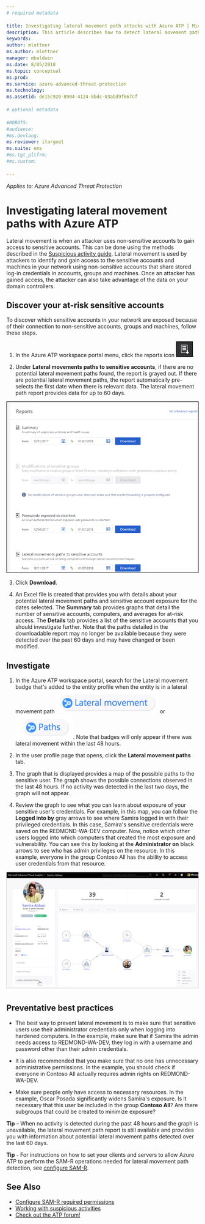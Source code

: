 ```yaml
---
# required metadata

title: Investigating lateral movement path attacks with Azure ATP | Microsoft Docs
description: This article describes how to detect lateral movement path attacks with Azure Advanced Threat Protection (ATP).
keywords:
author: mlottner
ms.author: mlottner
manager: mbaldwin
ms.date: 8/05/2018
ms.topic: conceptual
ms.prod:
ms.service: azure-advanced-threat-protection
ms.technology:
ms.assetid: de15c920-8904-4124-8bdc-03abd9f667cf

# optional metadata

#ROBOTS:
#audience:
#ms.devlang:
ms.reviewer: itargoet
ms.suite: ems
#ms.tgt_pltfrm:
#ms.custom:

---
```


*Applies to: Azure Advanced Threat Protection*

# Investigating lateral movement paths with Azure ATP


Lateral movement is when an attacker uses non-sensitive accounts to gain access to sensitive accounts. This can be done using the methods described in the [Suspicious activity guide](suspicious-activity-guide.md). Lateral movement is used by attackers to identify and gain access to the sensitive accounts and machines in your network using non-sensitive accounts that share stored log-in credentials in accounts, groups and machines. Once an attacker has gained access, the attacker can also take advantage of the data on your domain controllers.


## Discover your at-risk sensitive accounts

To discover which sensitive accounts in your network are exposed because of their connection to non-sensitive accounts, groups and machines, follow these steps. 

1. In the Azure ATP workspace portal menu, click the reports icon ![reports icon](./media/atp-report-icon.png).

2. Under **Lateral movements paths to sensitive accounts**, if there are no potential lateral movement paths found, the report is grayed out. If there are potential lateral movement paths, the report automatically pre-selects the first date when there is relevant data. The lateral movement path report provides data for up to 60 days.

 ![reports](./media/reports.png)

3. Click **Download**.

4. An Excel file is created that provides you with details about your potential lateral movement paths and sensitive account exposure for the dates selected. The **Summary** tab provides graphs that detail the number of sensitive accounts, computers, and averages for at-risk access. The **Details** tab provides a list of the sensitive accounts that you should investigate further. Note that the paths detailed in the downloadable report may no longer be available because they were detected over the past 60 days and may have changed or been modified.


## Investigate



1. In the Azure ATP workspace portal, search for the Lateral movement badge that's added to the entity profile when the entity is in a lateral movement path ![lateral icon](./media/lateral-movement-icon.png) or ![path icon](./media/paths-icon.png). Note that badges will only appear if there was lateral movement within the last 48 hours. 

2. In the user profile page that opens, click the **Lateral movement paths** tab. 

3. The graph that is displayed provides a map of the possible paths to the sensitive user. The graph shows the possible connections observed in the last 48 hours. If no activity was detected in the last two days, the graph will not appear. 

4. Review the graph to see what you can learn about exposure of your sensitive user's credentials. For example, in this map, you can follow the **Logged into by** gray arrows to see where Samira logged in with their privileged credentials. In this case, Samira's sensitive credentials were saved on the REDMOND-WA-DEV computer. Now, notice which other users logged into which computers that created the most exposure and vulnerability. You can see this by looking at the **Administrator on** black arrows to see who has admin privileges on the resource. In this example, everyone in the group Contoso All has the ability to access user credentials from that resource.  

 ![user profile lateral movement paths](media/user-profile-lateral-movement-paths.png)


## Preventative best practices

- The best way to prevent lateral movement is to make sure that sensitive users use their administrator credentials only when logging into hardened computers. In the example, make sure that if Samira the admin needs access to REDMOND-WA-DEV, they log in with a username and password other than their admin credentials.

- It is also recommended that you make sure that no one has unnecessary administrative permissions. In the example, you should check if everyone in Contoso All actually requires admin rights on REDMOND-WA-DEV.

- Make sure people only have access to necessary resources. In the example, Oscar Posada significantly widens Samira's exposure. Is it necessary that this user be included in the group **Contoso All**? Are there subgroups that could be created to minimize exposure?

**Tip** – When no activity is detected during the past 48 hours and the graph is unavailable, the lateral movement path report is still available and provides you with information about potential lateral movement paths detected over the last 60 days. 

**Tip** - For instructions on how to set your clients and servers to allow Azure ATP to perform the SAM-R operations needed for lateral movement path detection, see [configure SAM-R](install-atp-step8-samr.md).


## See Also

- [Configure SAM-R required permissions](install-atp-step8-samr.md)
- [Working with suspicious activities](working-with-suspicious-activities.md)
- [Check out the ATP forum!](https://aka.ms/azureatpcommunity)